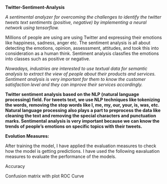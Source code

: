 **<p>Twitter-Sentiment-Analysis</p>**
*<p>A sentimental analyzer for overcoming the challenges to identify the twitter tweets text sentiments (positive, negative) by implementing a neural network using tensorflow.</p>*
Millions of people are using are using Twitter and expressing their emotions like happiness, sadness, anger etc. The sentiment analysis is all about detecting the emotions, opinion, assesssment, attitudes, and took this into consideration as a human think. Sentiment analysis classfies the emotions into classes such as positive or negative.
*<p>Nowadays, industries are interested to use textual data for semantic analysis to extract the view of people about their products and services. Sentiment analysis is very important for them to know the customer satisfaction level and they can improve their services accordingly.</p>*
**<p>Twitter sentiment analysis based on the NLP (natural language processing) field. For tweets text, we use NLP techniques like tokenizing the words, removing the stop words like I, me, my, our, your, is, was, etc. Natural language processing also plays a part to preprocess the data like cleaning the text and removing the special characters and punctuation marks. Sentimental analysis is very important because we can know the trends of people’s emotions on specific topics with their tweets.</p>**
**<p> Evolution Measures:</p>**
<p>After training the model, I have applied the evaluation measures to check how the model is getting predictions. I have used the following eavaluation measures to evaluate the performance of the models.</p>
<p>Accuracy</p>
Confusion matrix with plot 
ROC Curve 

